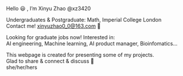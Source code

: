 Hello :smiley: , I’m Xinyu Zhao @xz3420

Undergraduates & Postgraduate: Math, Imperial College London \
Contact me!  xinyuzhao0_0@163.com :sunflower: 

Looking for graduate jobs now!  Interested in: \
AI engineering, Machine learning, AI product manager, Bioinfomatics...

This webpage is created for presenting some of my projects. \
Glad to share & connect & discuss :raised_hands: \
she/her/hers

<!---
xz3420/xz3420 is a ✨ special ✨ repository because its `README.md` (this file) appears on your GitHub profile.
You can click the Preview link to take a look at your changes.
--->
